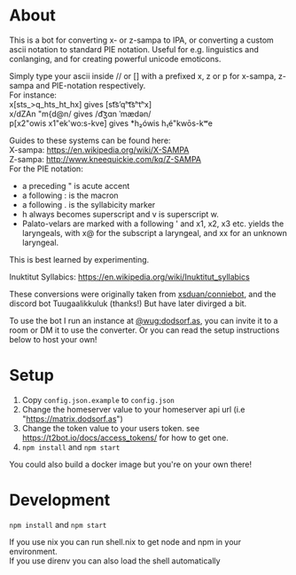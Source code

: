 # About
This is a bot for converting x- or z-sampa to IPA, or converting a custom ascii notation to standard PIE notation. Useful for e.g. linguistics and conlanging, and for creating powerful unicode emoticons.

Simply type your ascii inside // or [] with a prefixed x, z or p for x-sampa, z-sampa and PIE-notation respectively.  
For instance:  
x[sts_>q_hts_ht_hx] gives [st͡sʼqʰt͡sʰtʰx]  
x/dZAn "m{d@n/ gives /d͡ʒɑn ˈmædən/  
p[x2"owis x1"ek'wo:s-kve] gives *h₂ówis h₁é"kwōs-kʷe


Guides to these systems can be found here:  
X-sampa: https://en.wikipedia.org/wiki/X-SAMPA  
Z-sampa: http://www.kneequickie.com/kq/Z-SAMPA  
For the PIE notation:

* a preceding " is acute accent
* a following : is the macron
* a following . is the syllabicity marker
* h always becomes superscript and v is superscript w.
* Palato-velars are marked with a following ' and x1, x2, x3 etc. yields the laryngeals, with x@ for the subscript a laryngeal, and xx for an unknown laryngeal.

This is best learned by experimenting.

Inuktitut Syllabics: https://en.wikipedia.org/wiki/Inuktitut_syllabics

These conversions were originally taken from [xsduan/conniebot](https://github.com/xsduan/conniebot), and the discord bot Tuugaalikkuluk (thanks!) But have later divirged a bit.

To use the bot I run an instance at [@wug:dodsorf.as](https://matrix.to/#/@wug:dodsorf.as), you can invite it to a room or DM it to use the converter. Or you can read the setup instructions below to host your own!

# Setup
1. Copy `config.json.example` to `config.json`
2. Change the homeserver value to your homeserver api url (i.e "https://matrix.dodsorf.as")
3. Change the token value to your users token. see https://t2bot.io/docs/access_tokens/ for how to get one.
4. `npm install` and `npm start`

You could also build a docker image but you're on your own there!

# Development
`npm install` and `npm start`

If you use nix you can run shell.nix to get node and npm in your environment.  
If you use direnv you can also load the shell automatically